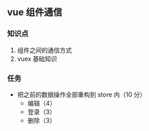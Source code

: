 
## vue 组件通信

### 知识点

1. 组件之间的通信方式
2. vuex 基础知识

### 任务

- 把之前的数据操作全部重构到 store 内（10 分）
  - 编辑（4）
  - 登录（3）
  - 删除（3）
